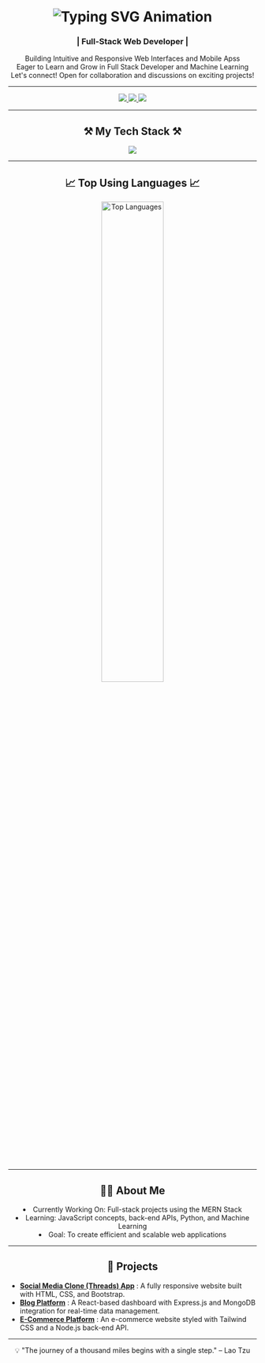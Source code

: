 <h1 align="center">
    <img src="https://readme-typing-svg.herokuapp.com/?font=Righteous&size=35&center=true&vCenter=true&width=500&height=70&duration=4000&lines=Full+Stack+Developer+💻;+I'm+Sarvdx!" alt="Typing SVG Animation" />
</h1>

<h3 align="center">| Full-Stack Web Developer |</h3>

<div align="center">
     Building Intuitive and Responsive Web Interfaces and Mobile Apss <br>
     Eager to Learn and Grow in Full Stack Developer and Machine Learning<br>
     Let's connect! Open for collaboration and discussions on exciting projects! <br>
</div>

---

<div align="center"> 
  <a href="https://www.linkedin.com/in/azwa-luwu/" target="_blank">
    <img src="https://img.shields.io/badge/-Connect%20on%20LinkedIn-0A66C2?style=for-the-badge&logo=linkedin&logoColor=white" />
  </a>
  <a href="https://www.instagram.com/sarvdx780/" target="_blank">
    <img src="https://img.shields.io/badge/-Follow%20on%20Instagram-E4405F?style=for-the-badge&logo=instagram&logoColor=white" /> 
  </a>
  <a href="mailto:azwaluwu472@gmail.com" target="_blank">
    <img src="https://img.shields.io/badge/-Email%20Me-D14836?style=for-the-badge&logo=gmail&logoColor=white" /> 
  </a>
</div>

---

<h2 align="center">⚒️ My Tech Stack ⚒️</h2>
<div align="center">
    <img src="https://skillicons.dev/icons?i=html,css,tailwind,javascript,typescript,mongodb,express,react,nodejs,nextjs,python,git,vscode" />
</div>

---

<h2 align="center">📈 Top Using Languages 📈</h2>
<div align="center">
  <img src="https://github-readme-stats.vercel.app/api/top-langs/?username=sarvdx&layout=compact&theme=radical" alt="Top Languages" width="50%"/>
</div>

---

<h2 align="center">👨‍💻 About Me</h2>
<div align="center">
    <li>Currently Working On: Full-stack projects using the MERN Stack</li>
    <li>Learning: JavaScript concepts, back-end APIs, Python, and Machine Learning</li>
    <li>Goal: To create efficient and scalable web applications</li>
</div>

---

<h2 align="center">🚀 Projects</h2>
<ul>
  <li><strong><a href="https://github.com/username/project1">Social Media Clone (Threads) App</a></strong> : A fully responsive website built with HTML, CSS, and Bootstrap.</li>
  <li><strong><a href="https://github.com/username/project2">Blog Platform</a></strong>                    : A React-based dashboard with Express.js and MongoDB integration for real-time data management.</li>
  <li><strong><a href="https://github.com/username/project3">E-Commerce Platform</a></strong>              : An e-commerce website styled with Tailwind CSS and a Node.js back-end API.</li>
</ul>

---

<p align="center">
  💡 "The journey of a thousand miles begins with a single step." – Lao Tzu
</p>
